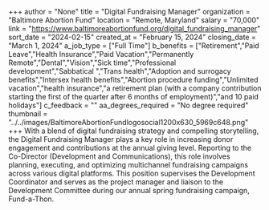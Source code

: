 +++
author = "None"
title = "Digital Fundraising Manager"
organization = "Baltimore Abortion Fund"
location = "Remote, Maryland"
salary = "70,000"
link = "https://www.baltimoreabortionfund.org/digital_fundraising_manager"
sort_date = "2024-02-15"
created_at = "February 15, 2024"
closing_date = "March 1, 2024"
a_job_type = ["Full Time"]
b_benefits = ["Retirement","Paid Leave","Health Insurance","Paid Vacation","Permanently Remote","Dental","Vision","Sick time","Professional development","Sabbatical ","Trans health","Adoption and surrogacy benefits","Intersex health benefits","Abortion procedure funding","Unlimited vacation","health insurance","a retirement plan (with a company contribution starting the first of the quarter after 6 months of employment)","and 10 paid holidays"]
c_feedback = ""
aa_degrees_required = "No degree required"
thumbnail = "../../images/BaltimoreAbortionFundlogosocial1200x630_5969c648.png"
+++
With a blend of digital fundraising strategy and compelling storytelling, the Digital Fundraising Manager plays a key role in increasing donor engagement and contributions at the annual giving level. Reporting to the Co-Director (Development and Communications), this role involves planning, executing, and optimizing multichannel fundraising campaigns across various digital platforms. This position supervises the Development Coordinator and serves as the project manager and liaison to the Development Committee during our annual spring fundraising campaign, Fund-a-Thon.